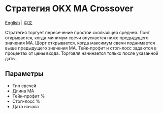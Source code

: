 # Стратегия OKX MA Crossover
[English](README.md) | [中文](README_cn.md)

Стратегия торгует пересечение простой скользящей средней. Лонг открывается, когда минимум свечи опускается ниже предыдущего значения MA. Шорт открывается, когда максимум свечи поднимается выше предыдущего значения MA. Тейк-профит и стоп-лосс задаются в процентах от цены входа. Торговля начинается только после указанной даты.

## Параметры
- Тип свечей
- Длина MA
- Тейк-профит %
- Стоп-лосс %
- Дата начала
